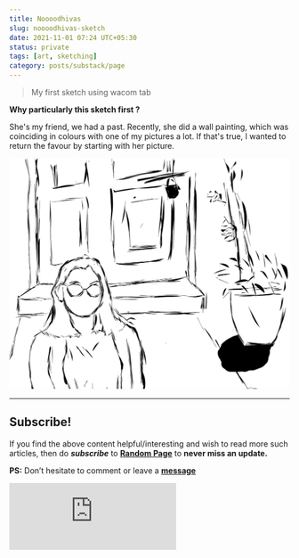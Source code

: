 ```yaml
---
title: Noooodhivas
slug: noooodhivas-sketch
date: 2021-11-01 07:24 UTC+05:30
status: private
tags: [art, sketching]
category: posts/substack/page
---
```


> My first sketch using wacom tab

**Why particularly this sketch first ?**

She's my friend, we had a past. Recently, she did a wall painting, which was coinciding in 
colours with one of my pictures a lot. If that's true, I wanted to return the favour by starting with her picture.

![](/images/Noooodhivas.jpg)

---
## Subscribe!
If you find the above content helpful/interesting and wish to read more such articles, then do _**subscribe**_ to [**Random Page**](https://randompage8.substack.com/) to **never miss an update.**

**PS:** Don’t hesitate to comment or leave a **[message](https://twitter.com/jeanbourgain8)**
<div class="row">
	<iframe src="https://randompage8.substack.com/embed" max-width="480" height="120" frameborder="0" scrolling="no" class="centred"></iframe>
	<br>
</div>
